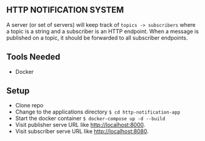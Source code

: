 ## HTTP NOTIFICATION SYSTEM

A server (or set of servers) will keep track of `topics -> subscribers` where a topic is a string and a subscriber is an HTTP endpoint. When a message is published on a topic, it
should be forwarded to all subscriber endpoints.

## Tools Needed
- Docker

## Setup

- Clone repo
- Change to the applications directory `$ cd http-notification-app`
- Start the docker container `$ docker-compose up -d --build`
- Visit publisher serve URL like [http://localhost:8000](http://localhost:8000).
- Visit subscriber serve URL like [http://localhost:8080](http://localhost:8080).


